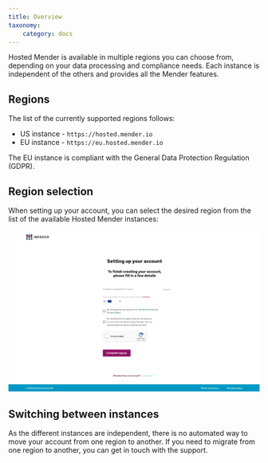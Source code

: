 ```yaml
---
title: Overview
taxonomy:
    category: docs
---
```


Hosted Mender is available in multiple regions you can choose from, depending on your data processing and compliance needs. Each instance is independent of the others and provides all the Mender features.


## Regions

The list of the currently supported regions follows:

* US instance - `https://hosted.mender.io`
* EU instance - `https://eu.hosted.mender.io` 

The EU instance is compliant with the General Data Protection Regulation (GDPR).

## Region selection

When setting up your account, you can select the desired region from the list of the available Hosted Mender instances:

![region selection](region-selection.png)


## Switching between instances

As the different instances are independent, there is no automated way to move your account from one region to another. If you need to migrate from one region to another, you can get in touch with the support.
